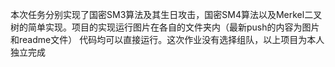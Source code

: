本次任务分别实现了国密SM3算法及其生日攻击，国密SM4算法以及Merkel二叉树的简单实现。项目的实现运行图片在各自的文件夹内（最新push的内容为图片和readme文件）
代码均可以直接运行。这次作业没有选择组队，以上项目为本人独立完成
